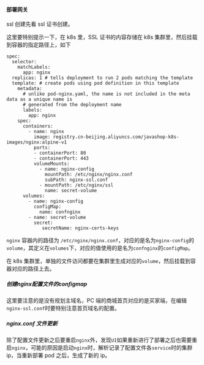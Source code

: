 #### 部署网关

ssl 创建先看 ssl 证书创建。

这里要特别提示一下，在 k8s 里，SSL 证书的内容存储在 k8s 集群里，然后挂载到容器的指定路径上，如下

```
spec:
  selector:
    matchLabels:
      app: nginx
  replicas: 1 # tells deployment to run 2 pods matching the template
  template: # create pods using pod definition in this template
    metadata:
      # unlike pod-nginx.yaml, the name is not included in the meta data as a unique name is
      # generated from the deployment name
      labels:
        app: nginx     
    spec:
      containers:
        - name: nginx
          image: registry.cn-beijing.aliyuncs.com/javashop-k8s-images/nginx:alpine-v1
          ports:
          - containerPort: 80     
          - containerPort: 443
          volumeMounts:
            - name: nginx-config
              mountPath: /etc/nginx/nginx.conf
              subPath: nginx-ssl.conf
            - mountPath: /etc/nginx/ssl
              name: secret-volume          
      volumes:
        - name: nginx-config
          configMap:
            name: confnginx
        - name: secret-volume
          secret:
             secretName: nginx-certs-keys
```

`nginx` 容器内的路径为 `/etc/nginx/nginx.conf`，对应的是名为`nginx-config`的`volume`，其定义在`volumes`下，对应的值使用的是名为`confnginx`的`configMap`。

在 k8s 集群里，单独的文件访问都要在集群里生成对应的`volume`，然后挂载到容器对应的路径上去。


##### 创建nginx配置文件的configmap

这里要注意的是没有规划主域名，PC 端的商城首页对应的是买家端，在编辑`nginx-ssl.conf`时要特别注意首页域名的配置。

##### nginx.conf 文件更新

除了配置文件更新之后要重启`nginx`外，发现`UI`如果重新进行了部署之后也需要重启`nginx`，可能的原因是启动`nginx`时，解析记录了配置文件各`service`时的集群 ip，当重新部署 pod 之后，生成了新的 ip。